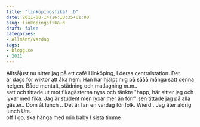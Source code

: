 ```yaml
---
title: "linköpingsfika! :D"
date: 2011-08-14T16:10:35+01:00
slug: linkopingsfika-d
draft: false
categories:
- Allmänt/Vardag
tags:
- blogg.se
- 2011
---
```

Alltsåjust nu sitter jag på ett café I linköping, I deras centralstation. Det är dags för wiktor att åka hem. Han har hjälpt mig på sååå många sätt denna helgen. Både mentalt, städning och matlagning m.m..  
satt och tittade ut mot fikagästerna nyss och tänkte "happ, här sitter jag och lyxar med fika. Jag är student men lyxar mer än förr" sen tittade jag på alla gäster.. Dom åt lunch .. Det är fan en vardag för folk. Wierd.. Jag äter aldrig lunch Ute.  
off I go, ska hänga med min baby I sista timme